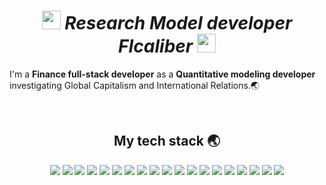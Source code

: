 <p align="center">
  <div align=center>
  <em>
    <h1>
      <img src="http://emojis.slackmojis.com/emojis/images/1531849430/4246/blob-sunglasses.gif?1531849430" width="30"/>
      Research Model developer 
        FIcaliber <img src="http://emojis.slackmojis.com/emojis/images/1531849430/4246/blob-sunglasses.gif?1531849430" width="30"/>
      </a>
    </h1>
  </em>
  </div>
</p>

<p>I'm a <b>Finance full-stack developer</b> as a <b>Quantitative modeling developer</b> investigating Global Capitalism and International Relations.🌏</p>
  
</p>

<div align=center>
<br />
<h2> My tech stack 🌏 </h2>
<img src="https://img.shields.io/badge/Python-F05032?style=flat-square&logo=Python&logoColor=white"/>
<img src="https://img.shields.io/badge/Stata-46a2f1?style=flat-square&logo=docker&logoColor=white"/>
<img src="https://img.shields.io/badge/Oracle-43853d?style=flat-square&logo=Oracle&logoColor=white"/>
<img src="https://img.shields.io/badge/JAVA-F05032?style=flat-square&logo=android&logoColor=white"/>
<img src="https://img.shields.io/badge/HTML-F05032?style=flat-square&logo=HTML5&logoColor=white"/>
<img src="https://img.shields.io/badge/CSS-007ACC?style=flat-square&logo=c&logoColor=white"/>
<img src="https://img.shields.io/badge/JavaScript-F7DF1C?style=flat-square&logo=javascript&logoColor=white"/>
<img src="https://img.shields.io/badge/Jquery-46a2f1?style=flat-square&logo=docker&logoColor=white"/>
<img src="https://img.shields.io/badge/MySQL-222222?style=flat-square&logo=MySQL&logoColor=white"/>
<img src="https://img.shields.io/badge/JSP-46a2f1?style=flat-square&logo=docker&logoColor=white"/>
<img src="https://img.shields.io/badge/Spring-F7DF1C?style=flat-square&logo=spring&logoColor=white"/>
<img src="https://img.shields.io/badge/React-E34F26?style=flat-square&logo=react&logoColor=white"/>
<img src="https://img.shields.io/badge/Nodejs-43853d?style=flat-square&logo=Oracle&logoColor=white"/>
<img src="https://img.shields.io/badge/Pug-F05032?style=flat-square&logo=spring&logoColor=white"/>
<img src="https://img.shields.io/badge/MongoDB-46a2f1?style=flat-square&logo=docker&logoColor=white"/>
<img src="https://img.shields.io/badge/Express-46a2f1?style=flat-square&logo=docker&logoColor=white"/>
<img src="https://img.shields.io/badge/Flutter-46a2f1?style=flat-square&logo=docker&logoColor=white"/>
<img src="https://img.shields.io/badge/MsOffice-43853d?style=flat-square&logo=Oracle&logoColor=white"/>
<img src="https://img.shields.io/badge/AdobeSeries-F05032?style=flat-square&logo=spring&logoColor=white"/>



